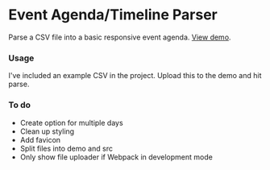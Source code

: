 # Event Agenda/Timeline Parser

Parse a CSV file into a basic responsive event agenda. [View demo](https://agenda-parser.danielcanetti.com/).

### Usage

I've included an example CSV in the project. Upload this to the demo and hit parse.

### To do

- Create option for multiple days
- Clean up styling
- Add favicon
- Split files into demo and src
- Only show file uploader if Webpack in development mode